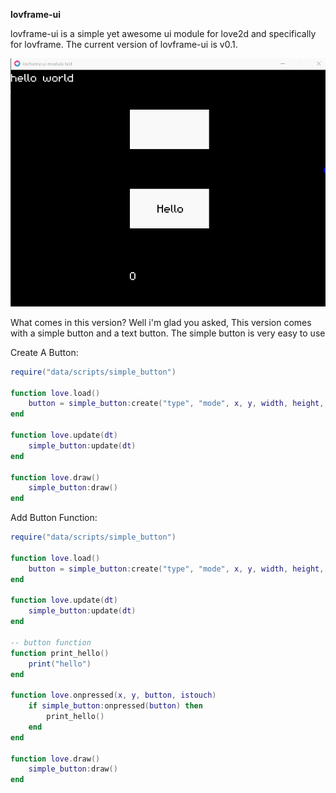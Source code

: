 **lovframe-ui**

lovframe-ui is a simple yet awesome ui module for love2d and specifically for lovframe.
The current version of lovframe-ui is v0.1.

![lovframe-ui demo](data/demov0.1.gif)

What comes in this version? Well i'm glad you asked, This version comes with a simple button and a text button. The simple button is very easy to use

Create A Button:

```lua
require("data/scripts/simple_button")

function love.load()
    button = simple_button:create("type", "mode", x, y, width, height, r, g, b, h_r, h_g, h_b, button)
end

function love.update(dt)
    simple_button:update(dt)
end

function love.draw()
    simple_button:draw()
end
```

Add Button Function:

```lua
require("data/scripts/simple_button")

function love.load()
    button = simple_button:create("type", "mode", x, y, width, height, r, g, b, h_r, h_g, h_b, button)
end

function love.update(dt)
    simple_button:update(dt)
end

-- button function
function print_hello()
    print("hello")
end

function love.onpressed(x, y, button, istouch)
    if simple_button:onpressed(button) then
        print_hello()
    end
end

function love.draw()
    simple_button:draw()
end
```
